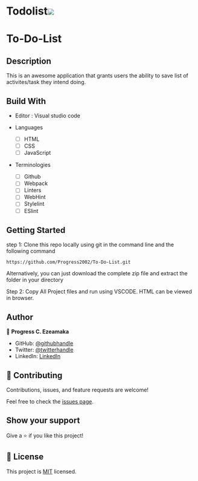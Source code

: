 # Todolist![](https://img.shields.io/badge/Microverse-blueviolet)

# To-Do-List

## Description

This is an awesome application that grants users the ability to save list of activites/task they intend doing.


## Build With

- Editor : Visual studio code

- Languages

  - [ ] HTML
  - [ ] CSS
  - [ ] JavaScript

- Terminologies
  - [ ] Github
  - [ ] Webpack
  - [ ] Linters
  - [ ] WebHint
  - [ ] Stylelint
  - [ ] ESlint

<!-- ## Live Demo 

[Live Demo Link](https://htetaungkyaw71.github.io/awesome-books/) -->

<!-- ## Link to Presentation on this Project

[See Presentation]() -->


## Getting Started

step 1:
Clone this repo locally using git in the command line and the following command

```
https://github.com/Progress2002/To-Do-List.git
```

Alternatively, you can just download the complete zip file and extract the folder in your directory

Step 2:
Copy All Project files and run using VSCODE. HTML can be viewed in browser.


## Author

👤 **Progress C. Ezeamaka**

- GitHub: [@githubhandle](https://github.com/Progress2002)
- Twitter: [@twitterhandle](https://twitter.com/Progress_2002)
- LinkedIn: [LinkedIn](https://www.linkedin.com/in/progress-ezeamaka-27b114247)

## 🤝 Contributing

Contributions, issues, and feature requests are welcome!

Feel free to check the [issues page](https://github.com/Progress2002/Webpack-project/issues).

## Show your support

Give a ⭐️ if you like this project!


## 📝 License

This project is [MIT](https://github.com/Progress2002/To-Do-List/blob/main/LICENSE) licensed.
